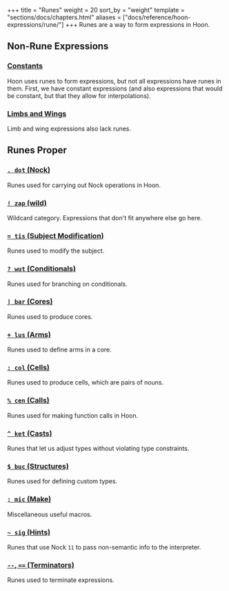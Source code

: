 +++
title = "Runes"
weight = 20
sort_by = "weight"
template = "sections/docs/chapters.html"
aliases = ["docs/reference/hoon-expressions/rune/"]
+++
Runes are a way to form expressions in Hoon.

## Non-Rune Expressions

### [Constants](@/docs/reference/hoon-expressions/rune/constants.md)

Hoon uses runes to form expressions, but not all expressions have runes in them.  First, we have constant expressions (and also expressions that would be constant, but that they allow for interpolations).

### [Limbs and Wings](@/docs/reference/hoon-expressions/limb/_index.md)

Limb and wing expressions also lack runes.

## Runes Proper

### [`. dot` (Nock)](@/docs/reference/hoon-expressions/rune/dot.md)

Runes used for carrying out Nock operations in Hoon.

### [`! zap` (wild)](@/docs/reference/hoon-expressions/rune/zap.md)

Wildcard category. Expressions that don't fit anywhere else go here.

### [`= tis` (Subject Modification)](@/docs/reference/hoon-expressions/rune/tis.md)

Runes used to modify the subject.

### [`? wut` (Conditionals)](@/docs/reference/hoon-expressions/rune/wut.md)

Runes used for branching on conditionals.

### [`| bar` (Cores)](@/docs/hoon/reference/rune/bar.md)

Runes used to produce cores.

### [`+ lus` (Arms)](@/docs/reference/hoon-expressions/rune/lus.md)

Runes used to define arms in a core.

### [`: col` (Cells)](@/docs/reference/hoon-expressions/rune/col.md)

Runes used to produce cells, which are pairs of nouns.

### [`% cen` (Calls)](@/docs/hoon/reference/rune/cen.md)

Runes used for making function calls in Hoon.

### [`^ ket` (Casts)](@/docs/reference/hoon-expressions/rune/ket.md)

Runes that let us adjust types without violating type constraints.

### [`$ buc` (Structures)](@/docs/hoon/reference/rune/buc.md)

Runes used for defining custom types.

### [`; mic` (Make)](@/docs/reference/hoon-expressions/rune/mic.md)

Miscellaneous useful macros.

### [`~ sig` (Hints)](@/docs/reference/hoon-expressions/rune/sig.md)

Runes that use Nock `11` to pass non-semantic info to the interpreter.

### [`--`, `==` (Terminators)](@/docs/reference/hoon-expressions/rune/terminators.md)

Runes used to terminate expressions.
